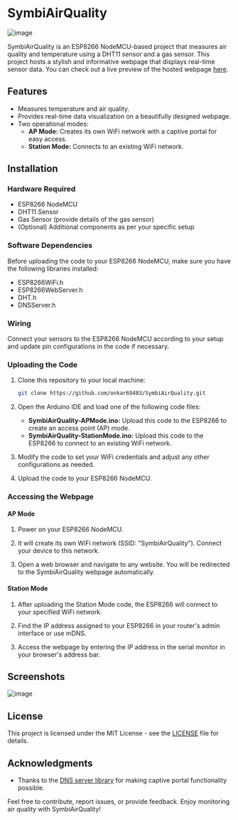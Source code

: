 # SymbiAirQuality

![image](https://github.com/onkar69483/SymbiAirQuality/assets/61963755/38f68328-7134-49e3-b08c-0fbea8ca4280)

SymbiAirQuality is an ESP8266 NodeMCU-based project that measures air quality and temperature using a DHT11 sensor and a gas sensor. This project hosts a stylish and informative webpage that displays real-time sensor data. You can check out a live preview of the hosted webpage [here](https://onkar69483.github.io/SymbiAirQuality/).

## Features

- Measures temperature and air quality.
- Provides real-time data visualization on a beautifully designed webpage.
- Two operational modes:
  - **AP Mode:** Creates its own WiFi network with a captive portal for easy access.
  - **Station Mode:** Connects to an existing WiFi network.

## Installation

### Hardware Required

- ESP8266 NodeMCU
- DHT11 Sensor
- Gas Sensor (provide details of the gas sensor)
- (Optional) Additional components as per your specific setup

### Software Dependencies

Before uploading the code to your ESP8266 NodeMCU, make sure you have the following libraries installed:

- ESP8266WiFi.h
- ESP8266WebServer.h
- DHT.h
- DNSServer.h

### Wiring

Connect your sensors to the ESP8266 NodeMCU according to your setup and update pin configurations in the code if necessary.

### Uploading the Code

1. Clone this repository to your local machine:

   ```bash
   git clone https://github.com/onkar69483/SymbiAirQuality.git
   ```

2. Open the Arduino IDE and load one of the following code files:

   - **SymbiAirQuality-APMode.ino:** Upload this code to the ESP8266 to create an access point (AP) mode.
   - **SymbiAirQuality-StationMode.ino:** Upload this code to the ESP8266 to connect to an existing WiFi network.

3. Modify the code to set your WiFi credentials and adjust any other configurations as needed.

4. Upload the code to your ESP8266 NodeMCU.

### Accessing the Webpage

#### AP Mode

1. Power on your ESP8266 NodeMCU.

2. It will create its own WiFi network (SSID: "SymbiAirQuality"). Connect your device to this network.

3. Open a web browser and navigate to any website. You will be redirected to the SymbiAirQuality webpage automatically.

#### Station Mode

1. After uploading the Station Mode code, the ESP8266 will connect to your specified WiFi network.

2. Find the IP address assigned to your ESP8266 in your router's admin interface or use mDNS.

3. Access the webpage by entering the IP address in the serial monitor in your browser's address bar.

## Screenshots

![image](https://github.com/onkar69483/SymbiAirQuality/assets/61963755/30ee02ce-9ef4-41cc-9f1a-cf3c77ab4f37)

## License

This project is licensed under the MIT License - see the [LICENSE](LICENSE) file for details.

## Acknowledgments

- Thanks to the [DNS server library](https://github.com/esp8266/Arduino/tree/master/libraries/DNSServer) for making captive portal functionality possible.

Feel free to contribute, report issues, or provide feedback. Enjoy monitoring air quality with SymbiAirQuality!
